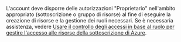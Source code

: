 L'account deve disporre delle autorizzazioni "Proprietario" nell'ambito appropriato (sottoscrizione o gruppo di risorse) al fine di eseguire la creazione di risorse e la gestione dei ruoli necessari. Se è necessaria assistenza, vedere [Usare il controllo degli accessi in base al ruolo per gestire l'accesso alle risorse della sottoscrizione di Azure](../articles/active-directory/role-based-access-control-configure.md).

